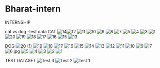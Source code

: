 # Bharat-intern
INTERNSHIP

cat vs dog -test data
CAT
![14](https://github.com/sobithas/Bharat-intern/assets/104628364/0b7ac42c-e05d-45fc-b9ab-6ae641211423)![12](https://github.com/sobithas/Bharat-intern/assets/104628364/6e3fea3a-421b-4eb1-800f-f4f1dd748d00)
![11](https://github.com/sobithas/Bharat-intern/assets/104628364/3e68d622-dd75-4e79-bf97-228653c73b95)
![10](https://github.com/sobithas/Bharat-intern/assets/104628364/3fd0b2fe-3daf-42be-8a57-d6c21a49800a)
![9](https://github.com/sobithas/Bharat-intern/assets/104628364/de97293f-9229-4671-b6bc-ec104d9c1be2)
![8](https://github.com/sobithas/Bharat-intern/assets/104628364/b673adaa-7044-400a-862b-a00c8d663801)
![7](https://github.com/sobithas/Bharat-intern/assets/104628364/78d8dacf-512d-45a7-bba8-1d560a88dee3)
![5](https://github.com/sobithas/Bharat-intern/assets/104628364/a13b138c-537e-4c41-8dbd-4eac629442ee)
![4](https://github.com/sobithas/Bharat-intern/assets/104628364/430983b3-b5e4-439b-9196-4a6b64080cda)
![3](https://github.com/sobithas/Bharat-intern/assets/104628364/99207b76-3017-460f-b32a-3cba91fdec0c)
![1](https://github.com/sobithas/Bharat-intern/assets/104628364/1e26269d-165e-40d7-9b6b-a28d09c1f7f1)
![20](https://github.com/sobithas/Bharat-intern/assets/104628364/5f6a376a-ff15-4af2-84c6-7c65802b5fda)
![19](https://github.com/sobithas/Bharat-intern/assets/104628364/6c8981ed-1fc8-4071-9854-fc4645421293)
![18](https://github.com/sobithas/Bharat-intern/assets/104628364/830f56aa-e154-4c82-a9ea-39c691076415)
![17](https://github.com/sobithas/Bharat-intern/assets/104628364/3083803c-56b7-4026-a2ad-9ced4b61fb9e)
![16](https://github.com/sobithas/Bharat-intern/assets/104628364/4e53630c-9406-40fd-9312-06e356c706ca)
![15](https://github.com/sobithas/Bharat-intern/assets/104628364/bb98e1f6-5e9a-4035-a551-017d2d113b33)
![13](https://github.com/sobithas/Bharat-intern/assets/104628364/35d74689-726d-42dc-92bf-33fb1960c2e8)

DOG
![20 (1)](https://github.com/sobithas/Bharat-intern/assets/104628364/80e1e5d4-c595-42c3-b786-a78424472a09)
![19](https://github.com/sobithas/Bharat-intern/assets/104628364/ec441916-addf-4dac-9442-6924b10cdbdb)
![18](https://github.com/sobithas/Bharat-intern/assets/104628364/552b1f1d-853a-4ccf-b704-3e7049bfee6a)
![17](https://github.com/sobithas/Bharat-intern/assets/104628364/c1ce1080-d3e9-428e-9acb-d055a4568399)
![16](https://github.com/sobithas/Bharat-intern/assets/104628364/75ca7d5a-0b83-4ff9-aca2-080f85c2edda)
![15](https://github.com/sobithas/Bharat-intern/assets/104628364/a05d932e-05cb-423f-8020-80c23fd45569)
![14](https://github.com/sobithas/Bharat-intern/assets/104628364/a10b8634-e9af-4bcf-beea-b5b6910346f2)
![13](https://github.com/sobithas/Bharat-intern/assets/104628364/c280ea6e-cecc-41f5-99f7-4dc69437d8d5)
![12](https://github.com/sobithas/Bharat-intern/assets/104628364/96bd5229-ad0e-41af-8d8b-192f10ad14dd)
![11](https://github.com/sobithas/Bharat-intern/assets/104628364/e83a5306-b092-4ddf-984e-df5c195ecc55)
![10](https://github.com/sobithas/Bharat-intern/assets/104628364/e0f52573-099c-423a-afba-6bd2368188c0)
![9](https://github.com/sobithas/Bharat-intern/assets/104628364/3d0af65c-d25e-49bb-b233-b0492c59383b)
![7](https://github.com/sobithas/Bharat-intern/assets/104628364/350786b0-5d85-4c32-b6f7-66a56721e6b3)
![6 jpg](https://github.com/sobithas/Bharat-intern/assets/104628364/6b2da35e-b994-4d0d-9a66-cf7538b8ff3b)
![5](https://github.com/sobithas/Bharat-intern/assets/104628364/fe146229-1ccd-40ab-b782-e5f1f46174e1)
![4](https://github.com/sobithas/Bharat-intern/assets/104628364/5d6ac87b-0768-4608-801b-c3bbf3aef9af)
![3](https://github.com/sobithas/Bharat-intern/assets/104628364/b97c9607-a313-4a59-bfce-6baf711e6248)
![2](https://github.com/sobithas/Bharat-intern/assets/104628364/30e8357f-4851-4357-b343-e371b380b6d9)
![1](https://github.com/sobithas/Bharat-intern/assets/104628364/fd8b676a-f248-46c6-a81b-912876695e21)


TEST DATASET
![Test 3](https://github.com/sobithas/Bharat-intern/assets/104628364/53dbb02f-73ba-48c2-8583-8403429db257)
![Test 2](https://github.com/sobithas/Bharat-intern/assets/104628364/2b43fcbc-150b-4691-b188-972a22b1cf89)
![Test 1](https://github.com/sobithas/Bharat-intern/assets/104628364/b2c09b2d-4563-4801-be16-c24948c2652b)
